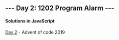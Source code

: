 ## --- Day 2: 1202 Program Alarm ---
#### Solutions in JavaScript

[Day 2](https://adventofcode.com/2019/day/2) - Advent of code 2019

